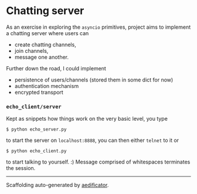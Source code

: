# Chatting server

As an exercise in exploring the `asyncio` primitives, project aims to implement
a chatting server where users can
- create chatting channels,
- join channels,
- message one another.

Further down the road, I could implement
- persistence of users/channels (stored them in some dict for now)
- authentication mechanism
- encrypted transport

### `echo_client/server`
Kept as snippets how things work on the very basic level, you type
```
$ python echo_server.py
```
to start the server on `localhost:8888`, you can then either `telnet` to it or
```
$ python echo_client.py
```
to start talking to yourself. :) Message comprised of whitespaces terminates the 
session.

-----------------------------------------------------
Scaffolding auto-generated by [aedificator](https://github.com/bibajz/aedificator).